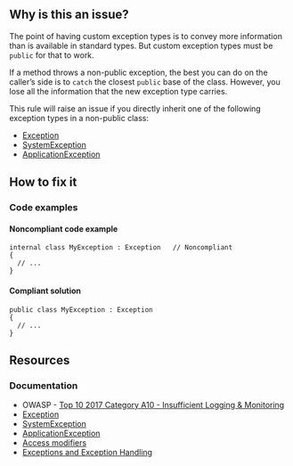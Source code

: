 ## Why is this an issue?

The point of having custom exception types is to convey more information than is available in standard types. But custom exception types must be
`public` for that to work.

If a method throws a non-public exception, the best you can do on the caller’s side is to `catch` the closest `public` base
of the class. However, you lose all the information that the new exception type carries.

This rule will raise an issue if you directly inherit one of the following exception types in a non-public class:

-  [Exception](https://learn.microsoft.com/en-us/dotnet/api/system.exception)
-  [SystemException](https://learn.microsoft.com/en-us/dotnet/api/system.systemexception)
-  [ApplicationException](https://learn.microsoft.com/en-us/dotnet/api/system.applicationexception)

## How to fix it

### Code examples

#### Noncompliant code example

    internal class MyException : Exception   // Noncompliant
    {
      // ...
    }

#### Compliant solution

    public class MyException : Exception
    {
      // ...
    }

## Resources

### Documentation

-  OWASP - [Top 10 2017 Category A10 -
  Insufficient Logging & Monitoring](https://owasp.org/www-project-top-ten/2017/A10_2017-Insufficient_Logging%2526Monitoring)
-  [Exception](https://learn.microsoft.com/en-us/dotnet/api/system.exception)
-  [SystemException](https://learn.microsoft.com/en-us/dotnet/api/system.systemexception)
-  [ApplicationException](https://learn.microsoft.com/en-us/dotnet/api/system.applicationexception)
-  [Access modifiers](https://learn.microsoft.com/en-us/dotnet/csharp/programming-guide/classes-and-structs/access-modifiers)
-  [Exceptions and Exception Handling](https://learn.microsoft.com/en-us/dotnet/csharp/fundamentals/exceptions)